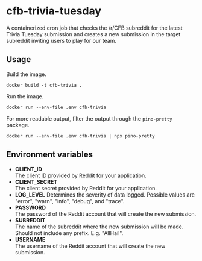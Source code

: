 # cfb-trivia-tuesday

A containerized cron job that checks the /r/CFB subreddit for the latest Trivia
Tuesday submission and creates a new submission in the target subreddit inviting
users to play for our team.

## Usage

Build the image.
  
```shell script
docker build -t cfb-trivia .
```

Run the image.
  
```shell script
docker run --env-file .env cfb-trivia
```

For more readable output, filter the output through the `pino-pretty` package.

```shell script
docker run --env-file .env cfb-trivia | npx pino-pretty
```

## Environment variables

- **CLIENT_ID**  
The client ID provided by Reddit for your application.
- **CLIENT_SECRET**  
The client secret provided by Reddit for your application.
- **LOG_LEVEL**
Determines the severity of data logged. Possible values are "error", "warn",
"info", "debug", and "trace".
- **PASSWORD**  
The password of the Reddit account that will create the new submission.
- **SUBREDDIT**  
The name of the subreddit where the new submission will be made. Should not
include any prefix. E.g. "AllHail".
- **USERNAME**  
The username of the Reddit account that will create the new submission.
